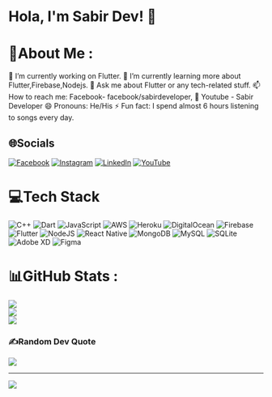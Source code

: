 # Hola, I'm Sabir Dev! 👋

# 💫About Me :
🔭 I’m currently working on Flutter.
🌱 I’m currently learning more about Flutter,Firebase,Nodejs.
💬 Ask me about Flutter or any tech-related stuff.
📫 How to reach me: Facebook- facebook/sabirdeveloper, 
🚀 Youtube - Sabir Developer
😄 Pronouns: He/His
⚡ Fun fact: I spend almost 6 hours listening to songs every day.

## 🌐Socials
[![Facebook](https://img.shields.io/badge/Facebook-%231877F2.svg?logo=Facebook&logoColor=white)](https://facebook.com/sabirdeveloper) [![Instagram](https://img.shields.io/badge/Instagram-%23E4405F.svg?logo=Instagram&logoColor=white)](https://instagram.com/sabir__developer) [![LinkedIn](https://img.shields.io/badge/LinkedIn-%230077B5.svg?logo=linkedin&logoColor=white)](https://linkedin.com/in/sabir-bugti-77883a269) [![YouTube](https://img.shields.io/badge/YouTube-%23FF0000.svg?logo=YouTube&logoColor=white)](https://youtube.com/@sabir_developer) 

# 💻Tech Stack
![C++](https://img.shields.io/badge/c++-%2300599C.svg?style=for-the-badge&logo=c%2B%2B&logoColor=white) ![Dart](https://img.shields.io/badge/dart-%230175C2.svg?style=for-the-badge&logo=dart&logoColor=white) ![JavaScript](https://img.shields.io/badge/javascript-%23323330.svg?style=for-the-badge&logo=javascript&logoColor=%23F7DF1E) ![AWS](https://img.shields.io/badge/AWS-%23FF9900.svg?style=for-the-badge&logo=amazon-aws&logoColor=white) ![Heroku](https://img.shields.io/badge/heroku-%23430098.svg?style=for-the-badge&logo=heroku&logoColor=white) ![DigitalOcean](https://img.shields.io/badge/DigitalOcean-%230167ff.svg?style=for-the-badge&logo=digitalOcean&logoColor=white) ![Firebase](https://img.shields.io/badge/firebase-%23039BE5.svg?style=for-the-badge&logo=firebase) ![Flutter](https://img.shields.io/badge/Flutter-%2302569B.svg?style=for-the-badge&logo=Flutter&logoColor=white) ![NodeJS](https://img.shields.io/badge/node.js-6DA55F?style=for-the-badge&logo=node.js&logoColor=white) ![React Native](https://img.shields.io/badge/react_native-%2320232a.svg?style=for-the-badge&logo=react&logoColor=%2361DAFB) ![MongoDB](https://img.shields.io/badge/MongoDB-%234ea94b.svg?style=for-the-badge&logo=mongodb&logoColor=white) ![MySQL](https://img.shields.io/badge/mysql-%2300f.svg?style=for-the-badge&logo=mysql&logoColor=white) ![SQLite](https://img.shields.io/badge/sqlite-%2307405e.svg?style=for-the-badge&logo=sqlite&logoColor=white) ![Adobe XD](https://img.shields.io/badge/Adobe%20XD-470137?style=for-the-badge&logo=Adobe%20XD&logoColor=#FF61F6) 	![Figma](https://img.shields.io/badge/figma-%23F24E1E.svg?style=for-the-badge&logo=figma&logoColor=white)
# 📊GitHub Stats :
![](https://github-readme-stats.vercel.app/api?username=sabirbugti9&theme=dark&hide_border=true&include_all_commits=false&count_private=false)<br/>
![](https://github-readme-streak-stats.herokuapp.com/?user=sabirbugti9&theme=dark&hide_border=true)<br/>
![](https://github-readme-stats.vercel.app/api/top-langs/?username=sabirbugti9&theme=dark&hide_border=true&include_all_commits=false&count_private=false&layout=compact)

### ✍️Random Dev Quote
![](https://quotes-github-readme.vercel.app/api?type=horizontal&theme=radical)

---
[![](https://visitcount.itsvg.in/api?id=sabirbugti9&icon=5&color=1)](https://visitcount.itsvg.in)



  
